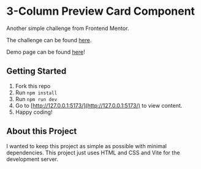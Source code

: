 # 3-Column Preview Card Component

Another simple challenge from Frontend Mentor.

The challenge can be found [here](https://www.frontendmentor.io/challenges/3column-preview-card-component-pH92eAR2-).

Demo page can be found [here](https://davinaleong.github.io/fem-3-column-preview-card-component/)!

## Getting Started

1. Fork this repo
2. Run `npm install`
3. Run `npm run dev`
4. Go to [http://127.0.0.1:5173/](http://127.0.0.1:5173/) to view content.
5. Happy coding!

## About this Project

I wanted to keep this project as simple as possible with minimal dependencies. This project just uses HTML and CSS and Vite for the development server.

